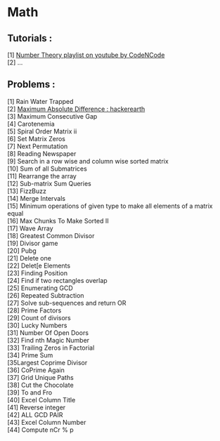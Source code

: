 
# Math

## Tutorials :

[1] <a href="https://www.youtube.com/playlist?list=PL2q4fbVm1Ik4liHX78IRslXzUr8z5QxsG"> Number Theory playlist on youtube by CodeNCode </a>    
[2] ...


## Problems :

[1] Rain Water Trapped   
[2] <a href="https://www.hackerearth.com/practice/data-structures/arrays/1-d/practice-problems/algorithm/can-you-solve-it/"> Maximum Absolute Difference : hackerearth </a>   
[3] Maximum Consecutive Gap   
[4] Carotenemia    
[5] Spiral Order Matrix ii    
[6] Set Matrix Zeros   
[7] Next Permutation   
[8] Reading Newspaper   
[9] Search in a row wise and column wise sorted matrix    
[10] Sum of all Submatrices   
[11] Rearrange the array  
[12] Sub-matrix Sum Queries    
[13] FizzBuzz    
[14] Merge Intervals    
[15] Minimum operations of given type to make all elements of a matrix equal       
[16] Max Chunks To Make Sorted II    
[17] Wave Array    
[18] Greatest Common Divisor   
[19] Divisor game    
[20] Pubg   
[21] Delete one     
[22] Delet[e Elements    
[23] Finding Position    
[24] Find if two rectangles overlap    
[25] Enumerating GCD    
[26] Repeated Subtraction    
[27] Solve sub-sequences and return OR      
[28] Prime Factors    
[29] Count of divisors    
[30] Lucky Numbers   
[31] Number Of Open Doors    
[32] Find nth Magic Number   
[33] Trailing Zeros in Factorial   
[34] Prime Sum    
[35Largest Coprime Divisor   
[36] CoPrime Again   
[37] Grid Unique Paths     
[38] Cut the Chocolate    
[39] To and Fro    
[40] Excel Column Title   
[41] Reverse integer   
[42] ALL GCD PAIR   
[43] Excel Column Number    
[44] Compute nCr % p    
